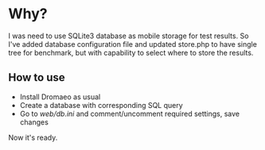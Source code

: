 # Why?
I was need to use SQLite3 database as mobile storage for test results.
So I've added database configuration file and updated store.php to have single tree for 
benchmark, but with capability to select where to store the results.

## How to use
* Install Dromaeo as usual
* Create a database with corresponding SQL query 
* Go to *web/db.ini* and comment/uncomment required settings, save changes

Now it's ready.
